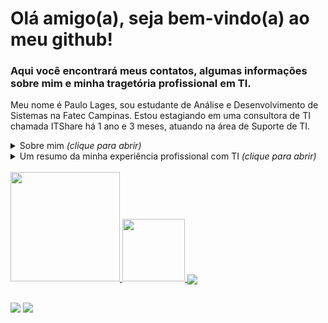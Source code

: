 # Olá amigo(a), seja bem-vindo(a) ao meu github!
<h3>Aqui você encontrará meus contatos, algumas informações sobre mim e minha tragetória profissional em TI.</h3>
Meu nome é Paulo Lages, sou estudante de Análise e Desenvolvimento de Sistemas na Fatec Campinas. Estou estagiando em uma consultora de TI chamada ITShare há 1 ano e 3 meses, atuando na área de Suporte de TI.
<p></p>

<details>
  <summary>Sobre mim <i>(clique para abrir)</i></summary>
  <p></p>
  teste
</details>

<details>
  <summary>Um resumo da minha experiência profissional com TI <i>(clique para abrir)</i></summary>
  <p></p>
  Durante meu estágio tive a oportunidade de trabalhar com a Claro, uma das maiores empresas de telecomunição no Brasil, e também com outras empresas que administraram a cadeia de testes deles. Acompanhei de perto o funcionamento dos ambientes de testes e homologação, e sobretudo senti a importância da manutenção desses sistemas para a QA dos produtos e serviços de uma empresa. Até o momento integrei duas equipes diferentes na ITShare, exercendo as seguintes atividades:
  <p></p>
  
  <b>[Equipe de Ambientes]</b>
  - Analisar erros das aplicações da Claro.
  - Executar scripts e rotinas de testes.
  - Realizar deploy dos pacotes de aplicações.
  - Monitorar os ambientes e solucionar erros ocasionais.
  - Atender chamados para realizar alterações nos ambientes.
  - Trabalhar em conjunto com as equipes dos projetos para solucionar obstáculos nas rotinas de teste.
  
  <b>[Equipe de Configuração]</b>
  - Confirmar e aprovar pacotes para deploy.
  - Testar conexões e alterar regras de firewall e de acesso.
  - Alterar escopos dos projetos e liberar acesso de aplicações.
  - Cadastrar novas informações no sistema, como servidores e credenciais.
  - Avaliar o impacto de alterações dos projetos no ambiente, junto aos líderes dos projetos.
</details> 

<div style="display: inline-block"><br>
  <a href="https://github.com/paulolages">
  <img height="175" src="https://github-readme-stats.vercel.app/api?username=paulolages&show_icons=true&theme=vision-friendly-dark&inlcude_all_commits=true_private=true"/>
  <img height="100" src="https://github-readme-stats.vercel.app/api/top-langs/?username=paulolages&layout=compact&langs_count=16&theme=vision-friendly-dark"/>
  <a align="center" href="https://github-readme-stats.vercel.app/api/wakatime?username=paulolages"><img align="center" src="https://github-readme-stats.vercel.app/api/wakatime?username=paulolages&layout=compact&text_color=073D3D&bg_color=BDD6D6"/><br>
</a>
    
   ##
    
<div style="display: inline-block">
  <a href="mailto:paulo.lages@fatec.sp.gov.br"><img src="https://img.shields.io/badge/Microsoft_Outlook-0078D4?style=for-the-badge&logo=microsoft-outlook&logoColor=white" target="_blank"></a>
  <a href="https://www.linkedin.com/in/paulo-lages/" target="_blank"><img src="https://img.shields.io/badge/-LinkedIn-%230077B5?style=for-the-badge&logo=linkedin&logoColor=white" target="_blank"></a>
</div>
